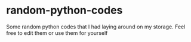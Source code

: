 # random-python-codes
Some random python codes that I had laying around on my storage.
Feel free to edit them or use them for yourself
